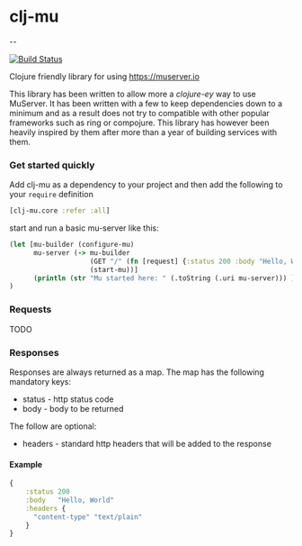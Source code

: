 # clj-mu
--

[![Build Status](https://api.travis-ci.org/rajshahuk/clj-mu.png?branch=master)](http://travis-ci.org/rajshahuk/clj-mu)

Clojure friendly library for using https://muserver.io

This library has been written to allow more a _clojure-ey_ way to use MuServer. It has been written
with a few to keep dependencies down to a minimum and as a result does not try to compatible with
other popular frameworks such as ring or compojure. This library has however been heavily inspired
by them after more than a year of building services with them.

### Get started quickly

Add clj-mu as a dependency to your project and then add the following to your `require` definition
```clojure
[clj-mu.core :refer :all]
```

start and run a basic mu-server like this:
```clojure
(let [mu-builder (configure-mu)
      mu-server (-> mu-builder
                    (GET "/" (fn [request] {:status 200 :body "Hello, World!"}))
                    (start-mu))]
      (println (str "Mu started here: " (.toString (.uri mu-server))) )
)
```

### Requests

TODO

### Responses

Responses are always returned as a map. The map has the following mandatory keys:

   * status - http status code
   * body - body to be returned
   
The follow are optional:

   * headers - standard http headers that will be added to the response
   
#### Example

```clojure
{ 
    :status 200
    :body   "Hello, World"
    :headers {
      "content-type" "text/plain"
    }
}
```